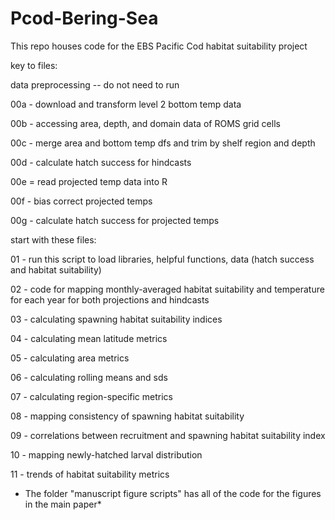 # Pcod-Bering-Sea 

This repo houses code for the EBS Pacific Cod habitat suitability project

key to files:

data preprocessing -- do not need to run

00a - download and transform level 2 bottom temp data

00b - accessing area, depth, and domain data of ROMS grid cells

00c - merge area and bottom temp dfs and trim by shelf region and depth

00d -  calculate hatch success for hindcasts

00e = read projected temp data into R

00f - bias correct projected temps

00g - calculate hatch success for projected temps

start with these files:

01 - run this script to load libraries, helpful functions, data (hatch success and habitat suitability)

02 - code for mapping monthly-averaged habitat suitability and temperature for each year for both projections and hindcasts

03 - calculating spawning habitat suitability indices

04 - calculating mean latitude metrics

05 - calculating area metrics

06 - calculating rolling means and sds

07 - calculating region-specific metrics

08 - mapping consistency of spawning habitat suitability 

09 - correlations between recruitment and spawning habitat suitability index

10 - mapping newly-hatched larval distribution

11 - trends of habitat suitability metrics

* The folder "manuscript figure scripts" has all of the code for the figures in the main paper*



